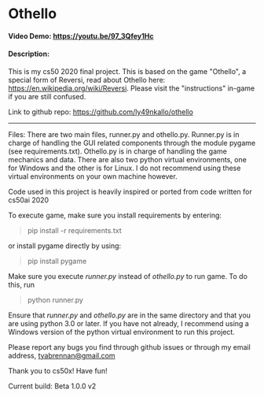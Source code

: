 # Othello

#### Video Demo:  https://youtu.be/97_3Qfey1Hc
#### Description:
  
This is my cs50 2020 final project.
This is based on the game "Othello", a special form of Reversi, read about Othello here: https://en.wikipedia.org/wiki/Reversi.
Please visit the "instructions" in-game if you are still confused.

Link to github repo: https://github.com/ly49nkallo/othello

---
Files:
There are two main files, runner.py and othello.py. 
Runner.py is in charge of handling the GUI related components through the module pygame (see requirements.txt).
Othello.py is in charge of handling the game mechanics and data. There are also two python virtual environments,
one for Windows and the other is for Linux. I do not recommend using these virtual environments on your own machine however.

Code used in this project is heavily inspired or ported from code written for cs50ai 2020

To execute game, make sure you install requirements by entering:

> pip install -r requirements.txt

or install pygame directly by using:

> pip install pygame

Make sure you execute *runner.py* instead of *othello.py* to run game. To do this, run
> python runner.py

Ensure that *runner.py* and *othello.py* are in the same directory and that you are using python 3.0 or later.
If you have not already, I recommend using a Windows version of the python virtual environment to run this project.

Please report any bugs you find through github issues or through my email address, tyabrennan@gmail.com

Thank you to cs50x!
Have fun!

Current build: Beta 1.0.0 v2
